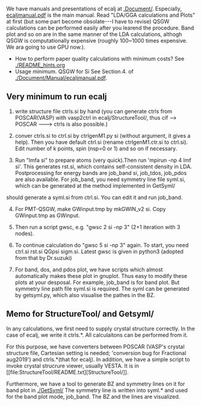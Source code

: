We have manuals and presentations of ecalj at [.Document/](./Document). Especially, [ecaljmanual.pdf](./Document/Manual/ecaljmanual.pdf) is the main manual. Read "LDA/GGA calculations and Plots" at first (but some part become obsolate---I have to revise)
QSGW calculations can be performed easily after you learend the procedure. Band plot and so on are in the same manner of the LDA calculations, althogh QSGW is computationally expensive (roughly 100~1000 times expensive. We ara going to use GPU now.).


* How to perform paper quality calculations with minimum costs? See [./README_hints.org]()
* Usage minimum. QSGW for Si
See Section.4. of [./Document/Manual/ecaljmanual.pdf]().


## Very minimum to run ecalj


1. write structure file ctrls.si by hand 
    (you can generate ctrls from POSCAR(VASP) with vasp2ctrl in
    ecalj/StructureTool/, thus cif --> POSCAR ---> ctrls is also possible.)

2. conver ctrls.si to ctrl.si by ctrlgenM1.py si 
   (without argument, it gives a help). 
   Then you have default ctrl.si (rename ctrlgenM1.ctr.si to ctrl.si). 
   Edit number of k points, spin (nsp=0 or 1) and so on if necessary.

3. Run "lmfa si" to prepare atoms (very quick).Then run 'mpirun -np 4 lmf si'.
    This generates rst.si, which contains self-consistent density in LDA.
    Postprocessing for energy bands are job_band si, job_tdos, job_pdos are also available.
    For job_band, you need symmetry line file syml.si, which can be generated at the method implemented in GetSyml/

should generate a syml.si from ctrl.si. You can edit it and run job_band.

4. For PMT-QSGW, make GWinput.tmp by mkGWIN_v2 si. Copy GWinput.tmp as GWinput.

5. Then run a script gwsc, e.g. "gwsc 2 si -np 3" 
    (2+1 iteration with 3 nodes).

6. To continue calculation do "gwsc 5 si -np 3" again.
   To start, you need ctrl.si rst.si QGpsi sigm.si. Latest gwsc is given in python3 (adopted from that by Dr.suzuki)

7. For band, dos, and pdos plot, 
    we have scripts which almost automatically makes these plot in
    gnuplot. Thus easy to modify these plots at your desposal.
    For example, job_band is for band plot. But symmetry line path file syml.si is required.
    The syml can be generated by getsyml.py, which also visualise the pathes in the BZ.


## Memo for StructureTool/ and Getsyml/
In any calculations, we first need to supply crystal structure correctly.
In the case of ecalj, we write it ctrls.*. 
All calculaitons can be performed from it.

For this purpose, we have converters between POSCAR
(VASP's crystal structure file, Cartesian setting is needed; 'conversion bug for Fractional aug2019') 
and ctrls.*(that for ecalj). In addition, we have a simple script to invoke crystal strucrure
viewer, usually VESTA. It is in [[file:StructureTool/README.txt][StructureTool/]].

Furthermore, we have a tool to generate BZ and symmetry lines on it for
band plot in [./GetSyml/]()
The symmetry line is written into syml.* and used for the
band plot mode, job_band. The BZ and the lines are visualized.




<!--- In addition, we are going to organize [[file:Document/Manual/!CategoryAndToken.org][Document/

Manual/  
: # CategoryAndToken.org]] which explain switches in ctrl file
The ctrl file have grammer of tree-type of ordering, "Category->token->subtoken".
Varieties of samples are at [[file:MATERIALS/][MATERIALS/]] (some of them are obsolate), 
see [[file:./MATERIALS/README_MATERIALS.org][./MATERIALS/README_MATERIALS.org]]
[[./Document/Manual/CategoryAndToken.org]]
(link to titus/ is broken now).
*** MEMO
** For 4f, we need modification to GWinput.tmp
   Old memo is at [[./Document/Manual/GdQSGW4.pdf][./Document/Manual/GdQSGW4.pdf]]
   Latest version automatically set default for 4f systems.
** (for previous users): known bug(or not) for spin susceptibility mode
(This mode is now obsolate because we are switching to a new method
with localized basis for spin susceptibility.)
T.Kotani thinks epsPP\_lmfh\_chipm branch may/(or may not) have a bug
(because of symmetrization). The bug may be near
#+begin_src f90
          if (is==nspinmx) then 
            symmetrize=.true.
            call x0kf_v4hz(npm,ncc,... 
#+end_src
in SRC/main/hx0fp0.m.F
(This bug may be from a few years ago, after I implemented EIBZ mode).
I think  "if (is==nspinmx.or.chipm) then" may be necessary
especially for cases with more than two atoms in the cell
(thus fe\_epsPP\_lmfh test may not work for this case...)
A possible test is by removing symmetrization -> use eibzsym=F. 

We have old documents at [[./Document/LMF@2009/]]
These are back up files at year2009. We still have some meaningful information in it.
But this is very detailed and mainly for developers.

See [[file:Document/Manual/GdQSGW4.pdf][Document/Mamual/GdQSGW4.pdf]]

* 4f system
Default setting might be not good enough. We are preparing a paper. 

* GaussianFilterX0.
This switch in GWinput is ver'y useful and promising (probably) 
to stabilize the convergence of metallic cases
(when many bands are located at the Fermi level).


--->

